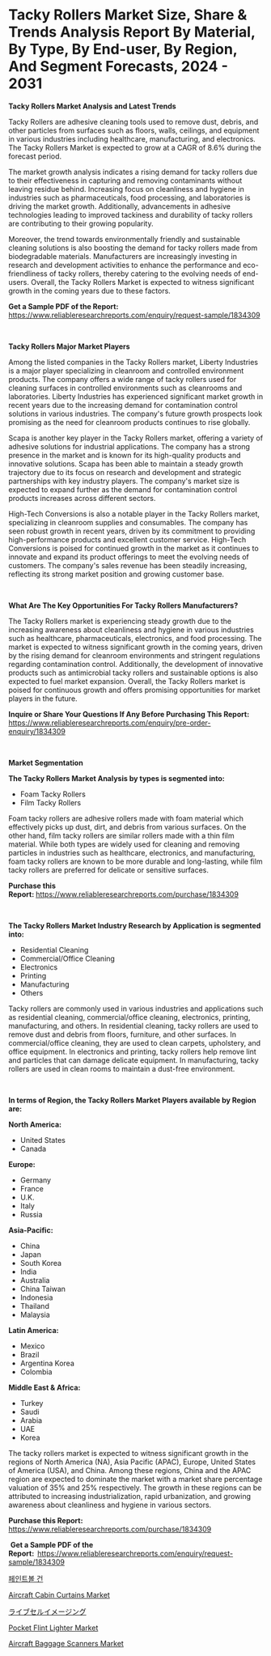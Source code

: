 <p><h1>Tacky Rollers Market Size, Share & Trends Analysis Report By Material, By Type, By End-user, By Region, And Segment Forecasts, 2024 - 2031</h1></p><p><strong>Tacky Rollers Market Analysis and Latest Trends</strong></p>
<p><p>Tacky Rollers are adhesive cleaning tools used to remove dust, debris, and other particles from surfaces such as floors, walls, ceilings, and equipment in various industries including healthcare, manufacturing, and electronics. The Tacky Rollers Market is expected to grow at a CAGR of 8.6% during the forecast period. </p><p>The market growth analysis indicates a rising demand for tacky rollers due to their effectiveness in capturing and removing contaminants without leaving residue behind. Increasing focus on cleanliness and hygiene in industries such as pharmaceuticals, food processing, and laboratories is driving the market growth. Additionally, advancements in adhesive technologies leading to improved tackiness and durability of tacky rollers are contributing to their growing popularity. </p><p>Moreover, the trend towards environmentally friendly and sustainable cleaning solutions is also boosting the demand for tacky rollers made from biodegradable materials. Manufacturers are increasingly investing in research and development activities to enhance the performance and eco-friendliness of tacky rollers, thereby catering to the evolving needs of end-users. Overall, the Tacky Rollers Market is expected to witness significant growth in the coming years due to these factors.</p></p>
<p><strong>Get a Sample PDF of the Report:&nbsp;</strong> <a href="https://www.reliableresearchreports.com/enquiry/request-sample/1834309">https://www.reliableresearchreports.com/enquiry/request-sample/1834309</a></p>
<p>&nbsp;</p>
<p><strong>Tacky Rollers Major Market Players</strong></p>
<p><p>Among the listed companies in the Tacky Rollers market, Liberty Industries is a major player specializing in cleanroom and controlled environment products. The company offers a wide range of tacky rollers used for cleaning surfaces in controlled environments such as cleanrooms and laboratories. Liberty Industries has experienced significant market growth in recent years due to the increasing demand for contamination control solutions in various industries. The company's future growth prospects look promising as the need for cleanroom products continues to rise globally.</p><p>Scapa is another key player in the Tacky Rollers market, offering a variety of adhesive solutions for industrial applications. The company has a strong presence in the market and is known for its high-quality products and innovative solutions. Scapa has been able to maintain a steady growth trajectory due to its focus on research and development and strategic partnerships with key industry players. The company's market size is expected to expand further as the demand for contamination control products increases across different sectors.</p><p>High-Tech Conversions is also a notable player in the Tacky Rollers market, specializing in cleanroom supplies and consumables. The company has seen robust growth in recent years, driven by its commitment to providing high-performance products and excellent customer service. High-Tech Conversions is poised for continued growth in the market as it continues to innovate and expand its product offerings to meet the evolving needs of customers. The company's sales revenue has been steadily increasing, reflecting its strong market position and growing customer base.</p></p>
<p>&nbsp;</p>
<p><strong>What Are The Key Opportunities For Tacky Rollers Manufacturers?</strong></p>
<p><p>The Tacky Rollers market is experiencing steady growth due to the increasing awareness about cleanliness and hygiene in various industries such as healthcare, pharmaceuticals, electronics, and food processing. The market is expected to witness significant growth in the coming years, driven by the rising demand for cleanroom environments and stringent regulations regarding contamination control. Additionally, the development of innovative products such as antimicrobial tacky rollers and sustainable options is also expected to fuel market expansion. Overall, the Tacky Rollers market is poised for continuous growth and offers promising opportunities for market players in the future.</p></p>
<p><strong>Inquire or Share Your Questions If Any Before Purchasing This Report:</strong> <a href="https://www.reliableresearchreports.com/enquiry/pre-order-enquiry/1834309">https://www.reliableresearchreports.com/enquiry/pre-order-enquiry/1834309</a></p>
<p>&nbsp;</p>
<p><strong>Market Segmentation</strong></p>
<p><strong>The Tacky Rollers Market Analysis by types is segmented into:</strong></p>
<p><ul><li>Foam Tacky Rollers</li><li>Film Tacky Rollers</li></ul></p>
<p><p>Foam tacky rollers are adhesive rollers made with foam material which effectively picks up dust, dirt, and debris from various surfaces. On the other hand, film tacky rollers are similar rollers made with a thin film material. While both types are widely used for cleaning and removing particles in industries such as healthcare, electronics, and manufacturing, foam tacky rollers are known to be more durable and long-lasting, while film tacky rollers are preferred for delicate or sensitive surfaces.</p></p>
<p><strong>Purchase this Report:&nbsp;</strong><a href="https://www.reliableresearchreports.com/purchase/1834309">https://www.reliableresearchreports.com/purchase/1834309</a></p>
<p>&nbsp;</p>
<p><strong>The Tacky Rollers Market Industry Research by Application is segmented into:</strong></p>
<p><ul><li>Residential Cleaning</li><li>Commercial/Office Cleaning</li><li>Electronics</li><li>Printing</li><li>Manufacturing</li><li>Others</li></ul></p>
<p><p>Tacky rollers are commonly used in various industries and applications such as residential cleaning, commercial/office cleaning, electronics, printing, manufacturing, and others. In residential cleaning, tacky rollers are used to remove dust and debris from floors, furniture, and other surfaces. In commercial/office cleaning, they are used to clean carpets, upholstery, and office equipment. In electronics and printing, tacky rollers help remove lint and particles that can damage delicate equipment. In manufacturing, tacky rollers are used in clean rooms to maintain a dust-free environment.</p></p>
<p>&nbsp;</p>
<p><strong>In terms of Region, the Tacky Rollers Market Players available by Region are:</strong></p>
<p>
    <p> <strong> North America: </strong>
        <ul>
            <li>United States</li>
            <li>Canada</li>
        </ul>
        </p> 
    <p> <strong> Europe: </strong>
        <ul>
            <li>Germany</li>
            <li>France</li>
            <li>U.K.</li>
            <li>Italy</li>
            <li>Russia</li>
        </ul>
        </p> 
    <p> <strong> Asia-Pacific: </strong>
        <ul>
            <li>China</li>
            <li>Japan</li>
            <li>South Korea</li>
            <li>India</li>
            <li>Australia</li>
            <li>China Taiwan</li>
            <li>Indonesia</li>
            <li>Thailand</li>
            <li>Malaysia</li>
        </ul>
        </p> 
    <p> <strong> Latin America: </strong>
        <ul>
            <li>Mexico</li>
            <li>Brazil</li>
            <li>Argentina Korea</li>
            <li>Colombia</li>
        </ul>
        </p> 
    <p> <strong> Middle East & Africa: </strong>
        <ul>
            <li>Turkey</li>
            <li>Saudi</li>
            <li>Arabia</li>
            <li>UAE</li>
            <li>Korea</li>
        </ul>
    </p>
    </p>
<p><p>The tacky rollers market is expected to witness significant growth in the regions of North America (NA), Asia Pacific (APAC), Europe, United States of America (USA), and China. Among these regions, China and the APAC region are expected to dominate the market with a market share percentage valuation of 35% and 25% respectively. The growth in these regions can be attributed to increasing industrialization, rapid urbanization, and growing awareness about cleanliness and hygiene in various sectors.</p></p>
<p><strong>Purchase this Report: </strong><a href="https://www.reliableresearchreports.com/purchase/1834309">https://www.reliableresearchreports.com/purchase/1834309</a></p>
<p>&nbsp;<strong>Get a Sample PDF of the Report:&nbsp;&nbsp;</strong><a href="https://www.reliableresearchreports.com/enquiry/request-sample/1834309">https://www.reliableresearchreports.com/enquiry/request-sample/1834309</a></p>
<p><strong></strong></p>
<p><p><a href="https://github.com/TrevorKruvalis5678/Market-Research-Report-List-1/blob/main/75165325434.md">페인트볼 건</a></p><p><a href="https://issuu.com/reportprime-2/docs/aircraft-cabin-curtains-market-size-2030.pptx">Aircraft Cabin Curtains Market</a></p><p><a href="https://github.com/vtbvgl20191192/Market-Research-Report-List-1/blob/main/26278205923.md">ライブセルイメージング</a></p><p><a href="https://github.com/mbisetmhermsr/Market-Research-Report-List-1/blob/main/pocket-flint-lighter-market.md">Pocket Flint Lighter Market</a></p><p><a href="https://issuu.com/reportprime-2/docs/aircraft-baggage-scanners-market-size-2030.pptx">Aircraft Baggage Scanners Market</a></p></p>